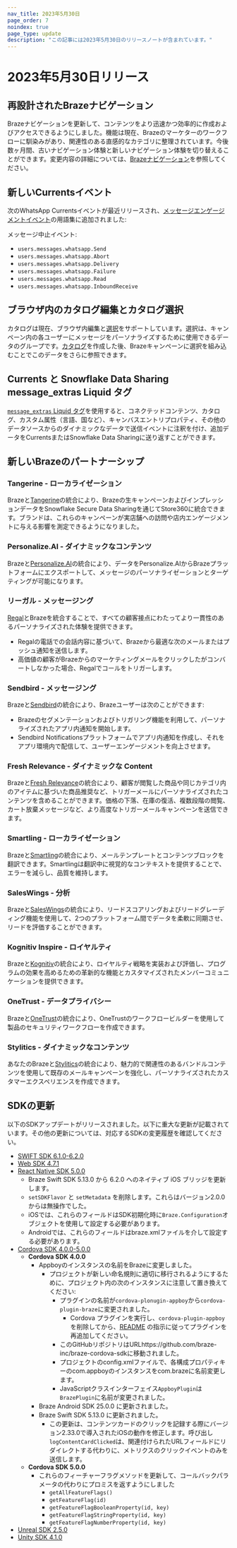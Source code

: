 ```yaml
---
nav_title: 2023年5月30日
page_order: 7
noindex: true
page_type: update
description: "この記事には2023年5月30日のリリースノートが含まれています。"
---
```


# 2023年5月30日リリース

## 再設計されたBrazeナビゲーション

Brazeナビゲーションを更新して、コンテンツをより迅速かつ効率的に作成およびアクセスできるようにしました。機能は現在、Brazeのマーケターのワークフローに馴染みがあり、関連性のある直感的なカテゴリに整理されています。今後数ヶ月間、古いナビゲーション体験と新しいナビゲーション体験を切り替えることができます。変更内容の詳細については、[Brazeナビゲーション]({{site.baseurl}}/navigation)を参照してください。

## 新しいCurrentsイベント

次のWhatsApp Currentsイベントが最近リリースされ、[メッセージエンゲージメントイベント]({{site.baseurl}}/user_guide/data_and_analytics/braze_currents/event_glossary/message_engagement_events)の用語集に追加されました:

メッセージ中止イベント:
- `users.messages.whatsapp.Send`
- `users.messages.whatsapp.Abort`
- `users.messages.whatsapp.Delivery`
- `users.messages.whatsapp.Failure`
- `users.messages.whatsapp.Read`
- `users.messages.whatsapp.InboundReceive`

## ブラウザ内のカタログ編集とカタログ選択 

カタログは現在、ブラウザ内編集と[選択]({{site.baseurl}}/user_guide/personalization_and_dynamic_content/catalogs/selections)をサポートしています。選択は、キャンペーン内の各ユーザーにメッセージをパーソナライズするために使用できるデータのグループです。[カタログ]({{site.baseurl}}/user_guide/personalization_and_dynamic_content/catalog/)を作成した後、Brazeキャンペーンに選択を組み込むことでこのデータをさらに参照できます。

## Currents と Snowflake Data Sharing message_extras Liquid タグ

[`message_extras` Liquid タグ]({{site.baseurl}}/user_guide/personalization_and_dynamic_content/liquid/advanced_filters/message_extras/)を使用すると、コネクテッドコンテンツ、カタログ、カスタム属性（言語、国など）、キャンバスエントリプロパティ、その他のデータソースからのダイナミックなデータで送信イベントに注釈を付け、追加データをCurrentsまたはSnowflake Data Sharingに送り返すことができます。

## 新しいBrazeのパートナーシップ

### Tangerine - ローカライゼーション
Brazeと[Tangerine]({{site.baseurl}}/partners/message_personalization/location/tangerine/)の統合により、Brazeの生キャンペーンおよびインプレッションデータをSnowflake Secure Data Sharingを通じてStore360に統合できます。ブランドは、これらのキャンペーンが実店舗への訪問や店内エンゲージメントに与える影響を測定できるようになりました。

### Personalize.AI \- ダイナミックなコンテンツ
Brazeと[Personalize.AI]({{site.baseurl}}/partners/message_personalization/dynamic_content/personalize/)の統合により、データをPersonalize.AIからBrazeプラットフォームにエクスポートして、メッセージのパーソナライゼーションとターゲティングが可能になります。

### リーガル - メッセージング
[Regal]({{site.baseurl}}/partners/message_orchestration/additional_channels/messaging/regal/)とBrazeを統合することで、すべての顧客接点にわたってより一貫性のあるパーソナライズされた体験を提供できます。
- Regalの電話での会話内容に基づいて、Brazeから最適な次のメールまたはプッシュ通知を送信します。
- 高価値の顧客がBrazeからのマーケティングメールをクリックしたがコンバートしなかった場合、Regalでコールをトリガーします。

### Sendbird - メッセージング
Brazeと[Sendbird]({{site.baseurl}}/partners/message_orchestration/additional_channels/messaging/sendbird)の統合により、Brazeユーザーは次のことができます:
- Brazeのセグメンテーションおよびトリガリング機能を利用して、パーソナライズされたアプリ内通知を開始します。
- Sendbird Notificationsプラットフォームでアプリ内通知を作成し、それをアプリ環境内で配信して、ユーザーエンゲージメントを向上させます。

### Fresh Relevance - ダイナミックな Content
Brazeと[Fresh Relevance]({{site.baseurl}}/partners/message_personalization/dynamic_content/fresh_relevance/)の統合により、顧客が閲覧した商品や同じカテゴリ内のアイテムに基づいた商品推奨など、トリガーメールにパーソナライズされたコンテンツを含めることができます。価格の下落、在庫の復活、複数段階の閲覧、カート放棄メッセージなど、より高度なトリガーメールキャンペーンを送信できます。

### Smartling - ローカライゼーション
Brazeと[Smartling]({{site.baseurl}}/partners/message_personalization/localization/smartling/)の統合により、メールテンプレートとコンテンツブロックを翻訳できます。Smartlingは翻訳中に視覚的なコンテキストを提供することで、エラーを減らし、品質を維持します。

### SalesWings - 分析
Brazeと[SalesWings]({{site.baseurl}}/partners/data_and_infrastructure_agility/analytics/saleswings#saleswings)の統合により、リードスコアリングおよびリードグレーディング機能を使用して、2つのプラットフォーム間でデータを柔軟に同期させ、リードを評価することができます。

### Kognitiv Inspire - ロイヤルティ
Brazeと[Kognitiv]({{site.baseurl}}/partners/message_orchestration/channel_extensions/loyalty/kognitiv/)の統合により、ロイヤルティ戦略を実装および評価し、プログラムの効果を高めるための革新的な機能とカスタマイズされたメンバーコミュニケーションを提供できます。

### OneTrust - データプライバシー
Brazeと[OneTrust]({{site.baseurl}}/partners/data_and_infrastructure_agility/data_privacy/onetrust/)の統合により、OneTrustのワークフロービルダーを使用して製品のセキュリティワークフローを作成できます。

### Stylitics - ダイナミックなコンテンツ
あなたのBrazeと[Stylitics]({{site.baseurl}}/partners/message_personalization/dynamic_content/stylitics/)の統合により、魅力的で関連性のあるバンドルコンテンツを使用して既存のメールキャンペーンを強化し、パーソナライズされたカスタマーエクスペリエンスを作成できます。

## SDKの更新

以下のSDKアップデートがリリースされました。以下に重大な更新が記載されています。その他の更新については、対応するSDKの変更履歴を確認してください。

- [SWIFT SDK 6.1.0-6.2.0](https://github.com/braze-inc/braze-swift-sdk/blob/main/CHANGELOG.md#620)
- [Web SDK 4.7.1](https://github.com/braze-inc/braze-web-sdk/blob/master/CHANGELOG.md#471)
- [React Native SDK 5.0.0](https://github.com/braze-inc/braze-react-native-sdk/blob/master/CHANGELOG.md#500)
	- Braze Swift SDK 5.13.0 から 6.2.0 へのネイティブ iOS ブリッジを更新します。
	- `setSDKFlavor` と `setMetadata` を削除します。これらはバージョン2.0.0からは無操作でした。
	- iOSでは、これらのフィールドはSDK初期化時に`Braze.Configuration`オブジェクトを使用して設定する必要があります。
	- Androidでは、これらのフィールドはbraze.xmlファイルを介して設定する必要があります。
- [Cordova SDK 4.0.0-5.0.0](https://github.com/braze-inc/braze-cordova-sdk/blob/master/CHANGELOG.md#500)
	- **Cordova SDK 4.0.0**
		- Appboyのインスタンスの名前をBrazeに変更しました。
			- プロジェクトが新しい命名規則に適切に移行されるようにするために、プロジェクト内の次のインスタンスに注意して置き換えてください:
				- プラグインの名前が`cordova-plonugin-appboy`から`cordova-plugin-braze`に変更されました。
					- Cordova プラグインを実行し、`cordova-plugin-appboy` を削除してから、[README](https://github.com/braze-inc/braze-cordova-sdk/blob/master/README.md) の指示に従ってプラグインを再追加してください。
				- このGitHubリポジトリはURLhttps://github.com/braze-inc/braze-cordova-sdkに移動されました。
				- プロジェクトのconfig.xmlファイルで、各構成プロパティキーのcom.appboyのインスタンスをcom.brazeに名前変更します。
				- JavaScriptクラスインターフェイス`AppboyPlugin`は`BrazePlugin`に名前が変更されました。
		- Braze Android SDK 25.0.0 に更新されました。
		- Braze Swift SDK 5.13.0 に更新されました。
			- この更新は、コンテンツカードのクリックを記録する際にバージョン2.33.0で導入されたiOSの動作を修正します。呼び出し`logContentCardClicked`は、関連付けられたURLフィールドにリダイレクトする代わりに、メトリクスのクリックイベントのみを送信します。
	- **Cordova SDK 5.0.0**
		- これらのフィーチャーフラグメソッドを更新して、コールバックパラメータの代わりにプロミスを返すようにしました
			- `getAllFeatureFlags()`
			- `getFeatureFlag(id)`
			- `getFeatureFlagBooleanProperty(id, key)`
			- `getFeatureFlagStringProperty(id, key)`
			- `getFeatureFlagNumberProperty(id, key)`
- [Unreal SDK 2.5.0](https://github.com/braze-inc/braze-unreal-sdk/blob/master/CHANGELOG.md#250)
- [Unity SDK 4.1.0](https://github.com/braze-inc/braze-unity-sdk/blob/master/CHANGELOG.md#410)
